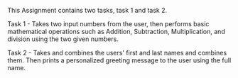 This Assignment contains two tasks, task 1 and task 2.

Task 1 - Takes two input numbers from the user, then performs basic mathematical operations such as Addition, Subtraction, Multiplication, and division using the two given numbers.

Task 2 - Takes and combines the users' first and last names and combines them. Then prints a personalized greeting message to the user using the full name.
